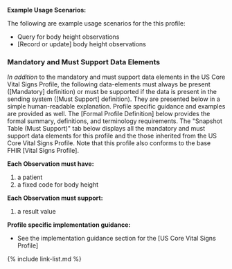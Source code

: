 
**Example Usage Scenarios:**

The following are example usage scenarios for the this profile:

- Query for body height observations
- [Record or update] body height observations

### Mandatory and Must Support Data Elements

*In addition* to the mandatory and must support data elements in the US Core Vital Signs Profile, the following data-elements must always be present ([Mandatory] definition) or must be supported if the data is present in the sending system ([Must Support] definition). They are presented below in a simple human-readable explanation. Profile specific guidance and examples are provided as well.  The [Formal Profile Definition] below provides the  formal summary, definitions, and terminology requirements.  The "Snapshot Table (Must Support)" tab below displays all the mandatory and must support data elements for this profile and the those inherited from the US Core Vital Signs Profile.  Note that this profile also conforms to the base FHIR [Vital Signs Profile].

**Each Observation must have:**

1. a patient
1. a fixed code for body height

**Each Observation must support:**

1.  a result value

**Profile specific implementation guidance:**

- See the implementation guidance section for the [US Core Vital Signs Profile]

{% include link-list.md %}
